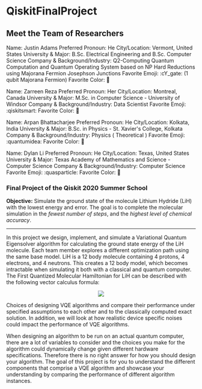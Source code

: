 # QiskitFinalProject

## Meet the Team of Researchers

Name: Justin Adams
Preferred Pronoun:  He
City/Location:  Vermont, United States
University & Major: B.Sc. Electrical Engineering and B.Sc. Computer Science
Company & Background/Industry: Q2-Computing Quantum Computation and Quantum Operating System based on NP Hard Reductions using Majorana Fermion Josephson Junctions
Favorite Emoji:  :cY_gate: (1 qubit Majorana Fermion)
Favorite Color: :blue_book:

Name: Zarreen Reza
Preferred Pronoun:  Her
City/Location:  Montreal, Canada
University & Major:  M.Sc. in Computer Science - University of Windsor
Company & Background/Industry:  Data Scientist
Favorite Emoji:  :qiskitsmart: 
Favorite Color: :blue_heart: 

Name: Arpan Bhattacharjee
Preferred Pronoun:   He
City/Location:  Kolkata, India
University & Major: B.Sc. in Physics - St. Xavier's College, Kolkata
Company & Background/Industry:  Physics ( Theoretical )
Favorite Emoji:  :quantumidea: 
Favorite Color: :green_apple:

Name: Dylan Li
Preferred Pronoun: He
City/Location: Texas, United States
University & Major: Texas Academy of Mathematics and Science - Computer Science
Company & Background/Industry: Computer Science
Favorite Emoji: :quasparticle: 
Favorite Color: :blue_heart:

### Final Project of the Qiskit 2020 Summer School
**Objective:** Simulate the ground state of the molecule Lithium Hydride (LiH) with the lowest energy and error. 
The goal is to complete the molecular simulation in the *fewest number of steps*, and the *highest level of chemical accuracy*.

---

In this project we design, implement, and simulate a Variational Quantum Eigensolver algorithm for calculating the ground state energy of the LiH molecule. Each team member explores a different optimization path using the same base model. LiH is a 12 body molecule containing 4 protons, 4 electrons, and 4 neutrons. This creates a 12 body model, which becomes intractable when simulating it both with a classical and quantum computer. The First Quantized Molecular Hamiltonian for LiH can be described with the following vector calculus formula: 

<p align="center"><img src="https://render.githubusercontent.com/render/math?math=H = -\sum_{i=1}^{N}\frac{1}{2}\triangledown_{i}^{2}-\sum_{A=1}^{M}\frac{1}{2M_{A}}\triangledown_{A}^{2}-\sum_{i=1}^{N}\sum_{A=1}^{M}\frac{Z_{a}}{r_{iA}}+\sum_{j>i}\frac{1}{r_{ij}}+\sum_{B>A}\frac{Z_{A}Z_{B}}{R_{AB}}"></p>

Choices of designing VQE algorithms and compare their performance under specified assumptions to each other and to the classically computed exact solution. In addition, we will look at how realistic device specific noises could impact the performance of VQE algorithms. 

When designing an algorithm to be run on an actual quantum computer, there are a lot of variables to consider and the choices you make for the algorithm could dynamically change given different hardware specifications. Therefore there is no right answer for how you should design your algorithm. The goal of this project is for you to understand the different components that comprise a VQE algorithm and showcase your understanding by comparing the performance of different algorithm instances.
